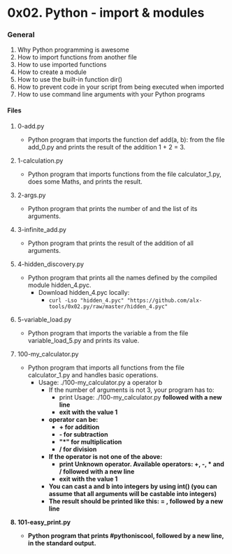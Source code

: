 # 0x02. Python - import & modules


### General
1. Why Python programming is awesome
2. How to import functions from another file
3. How to use imported functions
4. How to create a module
5. How to use the built-in function dir()
6. How to prevent code in your script from being executed when imported
7. How to use command line arguments with your Python programs

#### Files
1. 0-add.py
   - Python program that imports the function def add(a, b): from the file add_0.py and prints the result of the addition 1 + 2 = 3.

2. 1-calculation.py
   - Python program that imports functions from the file calculator_1.py, does some Maths, and prints the result.

3. 2-args.py
   - Python program that prints the number of and the list of its arguments.

4. 3-infinite_add.py
   - Python program that prints the result of the addition of all arguments.

5. 4-hidden_discovery.py
   - Python program that prints all the names defined by the compiled module hidden_4.pyc.
     - Download hidden_4.pyc locally:
       - ```curl -Lso "hidden_4.pyc" "https://github.com/alx-tools/0x02.py/raw/master/hidden_4.pyc"```

6. 5-variable_load.py
   - Python program that imports the variable a from the file variable_load_5.py and prints its value.

7. 100-my_calculator.py
   - Python program that imports all functions from the file calculator_1.py and handles basic operations.
     - Usage: ./100-my_calculator.py a operator b
       - If the number of arguments is not 3, your program has to:
         - print Usage: ./100-my_calculator.py <a> <operator> <b> followed with a new line
         - exit with the value 1
       - operator can be:
         - **+** for addition
         - **-** for subtraction
         - **"*"** for multiplication
         - / for division
       - If the operator is not one of the above:
         - print Unknown operator. Available operators: +, -, * and / followed with a new line
         - exit with the value 1
       - You can cast a and b into integers by using int() (you can assume that all arguments will be castable into integers)
       - The result should be printed like this: <a> <operator> <b> = <result>, followed by a new line

8. 101-easy_print.py
   - Python program that prints #pythoniscool, followed by a new line, in the standard output.

